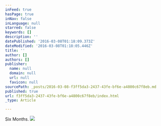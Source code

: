 ```yaml
---
inFeed: true
hasPage: true
inNav: false
inLanguage: null
starred: false
keywords: []
description: ''
datePublished: '2016-03-08T01:18:09.373Z'
dateModified: '2016-03-08T01:18:05.446Z'
title: ''
author: []
authors: []
publisher:
  name: null
  domain: null
  url: null
  favicon: null
sourcePath: _posts/2016-03-08-f3ff5da3-2437-43fe-bf6e-a4800c67f8eb.md
published: true
url: f3ff5da3-2437-43fe-bf6e-a4800c67f8eb/index.html
_type: Article

---
```

Six Months.
![](https://the-grid-user-content.s3-us-west-2.amazonaws.com/a973c44d-db73-458f-9a58-64231b41a25c.jpg)